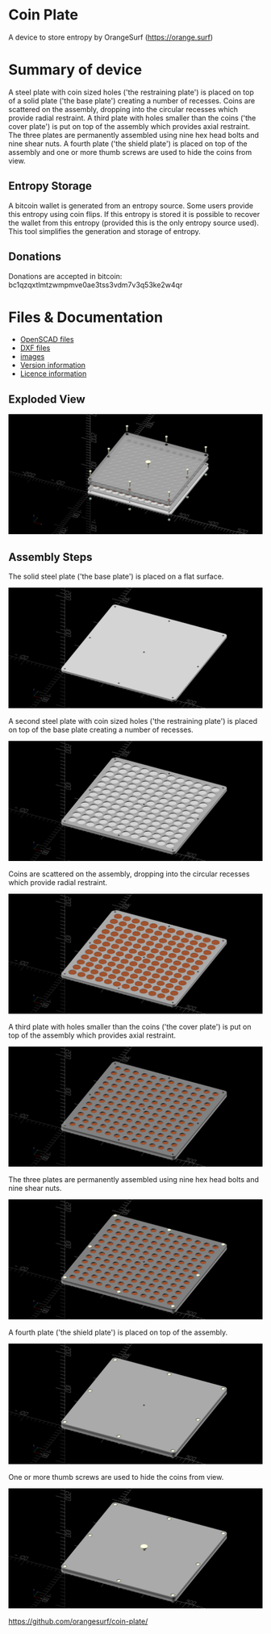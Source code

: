 # Coin Plate
A device to store entropy by OrangeSurf (https://orange.surf)

# Summary of device 
A steel plate with coin sized holes ('the restraining plate') is placed on top of a solid plate ('the base plate') creating a number of recesses. 
Coins are scattered on the assembly, dropping into the circular recesses which provide radial restraint. 
A third plate with holes smaller than the coins ('the cover plate') is put on top of the assembly which provides axial restraint. 
The three plates are permanently assembled using nine hex head bolts and nine shear nuts. 
A fourth plate ('the shield plate') is placed on top of the assembly and one or more thumb screws are used to hide the coins from view.

## Entropy Storage
A bitcoin wallet is generated from an entropy source. 
Some users provide this entropy using coin flips.
If this entropy is stored it is possible to recover the wallet from this entropy (provided this is the only entropy source used).
This tool simplifies the generation and storage of entropy. 

## Donations 
Donations are accepted in bitcoin: bc1qzqxtlmtzwmpmve0ae3tss3vdm7v3q53ke2w4qr

# Files & Documentation 
- [OpenSCAD files](/scad)
- [DXF files](/dxf)
- [images](/images)
- [Version information](/CHANGES.md)
- [Licence information](/LICENCE.md)

## Exploded View

![exploded](/images/08-exploded.png)

## Assembly Steps

The solid steel plate ('the base plate') is placed on a flat surface.

![basePlate](/images/01-basePlate.png)

A second steel plate with coin sized holes ('the restraining plate') is placed on top of the base plate creating a number of recesses. 

![restrainingPlate](/images/02-restrainingPlate.png)

Coins are scattered on the assembly, dropping into the circular recesses which provide radial restraint. 

![coins](/images/03-coins.png)

A third plate with holes smaller than the coins ('the cover plate') is put on top of the assembly which provides axial restraint. 

![coverPlate](/images/04-coverPlate.png)

The three plates are permanently assembled using nine hex head bolts and nine shear nuts. 

![bolts](/images/05-bolts.png)

A fourth plate ('the shield plate') is placed on top of the assembly.

![shieldPlate](/images/06-shieldPlate.png)

One or more thumb screws are used to hide the coins from view.

![thumbScrew](/images/07-thumbScrew.png)


https://github.com/orangesurf/coin-plate/
